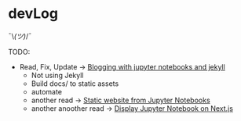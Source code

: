 # devLog
¯\\_(ツ)_/¯


TODO:
* Read, Fix, Update -> [Blogging with jupyter notebooks and jekyll](https://cduvallet.github.io/posts/2018/03/ipython-notebooks-jekyll)
	* Not using Jekyll
	* Build docs/ to static assets
	* automate
	* another read -> [Static website from Jupyter Notebooks](https://mikkelhartmann.dk/2019/05/14/static-website-from-jupyter-notebooks.html)
	* another anoother read -> [Display Jupyter Notebook on Next.js
](https://yuku.takahashi.coffee/blog/2019/01/hello-ipynb)
